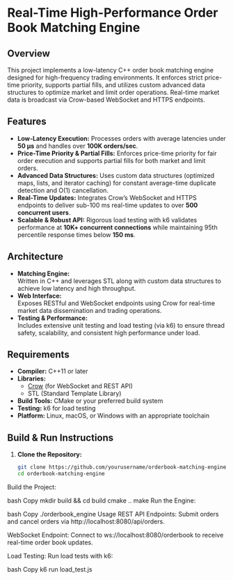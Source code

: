 # Real-Time High-Performance Order Book Matching Engine

## Overview

This project implements a low-latency C++ order book matching engine designed for high-frequency trading environments. It enforces strict price-time priority, supports partial fills, and utilizes custom advanced data structures to optimize market and limit order operations. Real-time market data is broadcast via Crow-based WebSocket and HTTPS endpoints.

## Features

- **Low-Latency Execution:** Processes orders with average latencies under **50 µs** and handles over **100K orders/sec**.
- **Price-Time Priority & Partial Fills:** Enforces price-time priority for fair order execution and supports partial fills for both market and limit orders.
- **Advanced Data Structures:** Uses custom data structures (optimized maps, lists, and iterator caching) for constant average-time duplicate detection and O(1) cancellation.
- **Real-Time Updates:** Integrates Crow’s WebSocket and HTTPS endpoints to deliver sub-100 ms real-time updates to over **500 concurrent users**.
- **Scalable & Robust API:** Rigorous load testing with k6 validates performance at **10K+ concurrent connections** while maintaining 95th percentile response times below **150 ms**.

## Architecture

- **Matching Engine:**  
  Written in C++ and leverages STL along with custom data structures to achieve low latency and high throughput.
- **Web Interface:**  
  Exposes RESTful and WebSocket endpoints using Crow for real-time market data dissemination and trading operations.
- **Testing & Performance:**  
  Includes extensive unit testing and load testing (via k6) to ensure thread safety, scalability, and consistent high performance under load.

## Requirements

- **Compiler:** C++11 or later
- **Libraries:**  
  - [Crow](https://github.com/CrowCpp/Crow) (for WebSocket and REST API)  
  - STL (Standard Template Library)
- **Build Tools:** CMake or your preferred build system
- **Testing:** k6 for load testing
- **Platform:** Linux, macOS, or Windows with an appropriate toolchain

## Build & Run Instructions

1. **Clone the Repository:**

   ```bash
   git clone https://github.com/yourusername/orderbook-matching-engine.git
   cd orderbook-matching-engine
Build the Project:

bash
Copy
mkdir build && cd build
cmake ..
make
Run the Engine:

bash
Copy
./orderbook_engine
Usage
REST API Endpoints:
Submit orders and cancel orders via http://localhost:8080/api/orders.

WebSocket Endpoint:
Connect to ws://localhost:8080/orderbook to receive real-time order book updates.

Load Testing:
Run load tests with k6:

bash
Copy
k6 run load_test.js
